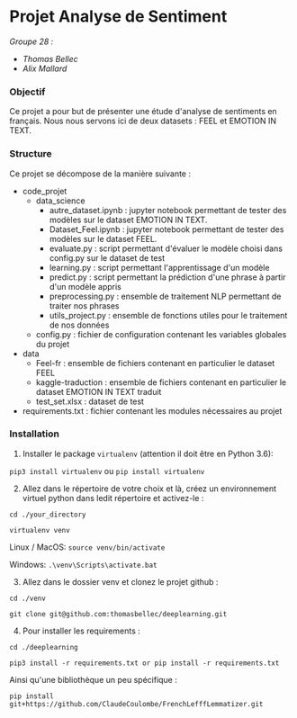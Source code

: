 # Projet Analyse de Sentiment

_Groupe 28 :_  
- _Thomas Bellec_
- _Alix Mallard_

### Objectif

Ce projet a pour but de présenter une étude d'analyse de sentiments en français.
Nous nous servons ici de deux datasets : FEEL et EMOTION IN TEXT.

### Structure

Ce projet se décompose de la manière suivante : 
- code_projet
    - data_science 
        - autre_dataset.ipynb : jupyter notebook permettant de tester des modèles sur le dataset EMOTION IN TEXT.
        - Dataset_Feel.ipynb : jupyter notebook permettant de tester des modèles sur le dataset FEEL.
        - evaluate.py : script permettant d'évaluer le modèle choisi dans config.py sur le dataset de test
        - learning.py : script permettant l'apprentissage d'un modèle
        - predict.py : script permettant la prédiction d'une phrase à partir d'un modèle appris
        - preprocessing.py : ensemble de traitement NLP permettant de traiter nos phrases
        - utils_project.py : ensemble de fonctions utiles pour le traitement de nos données
    - config.py : fichier de configuration contenant les variables globales du projet
- data
    - Feel-fr : ensemble de fichiers contenant en particulier le dataset FEEL
    - kaggle-traduction : ensemble de fichiers contenant en particulier le dataset EMOTION IN TEXT traduit
    - test_set.xlsx : dataset de test
- requirements.txt : fichier contenant les modules nécessaires au projet

### Installation
1. Installer le package `virtualenv` (attention il doit être en Python 3.6):

`pip3 install virtualenv` ou `pip install virtualenv`

2. Allez dans le répertoire de votre choix et là, créez un environnement virtuel python dans ledit répertoire et activez-le :

`cd ./your_directory`

`virtualenv venv`

Linux / MacOS: `source venv/bin/activate`

Windows: `.\venv\Scripts\activate.bat`

3. Allez dans le dossier venv et clonez le projet github :

`cd ./venv`

`git clone git@github.com:thomasbellec/deeplearning.git`

4. Pour installer les requirements :

`cd ./deeplearning`

`pip3 install -r requirements.txt or pip install -r requirements.txt`

Ainsi qu'une bibliothèque un peu spécifique : 

`pip install git+https://github.com/ClaudeCoulombe/FrenchLefffLemmatizer.git`

